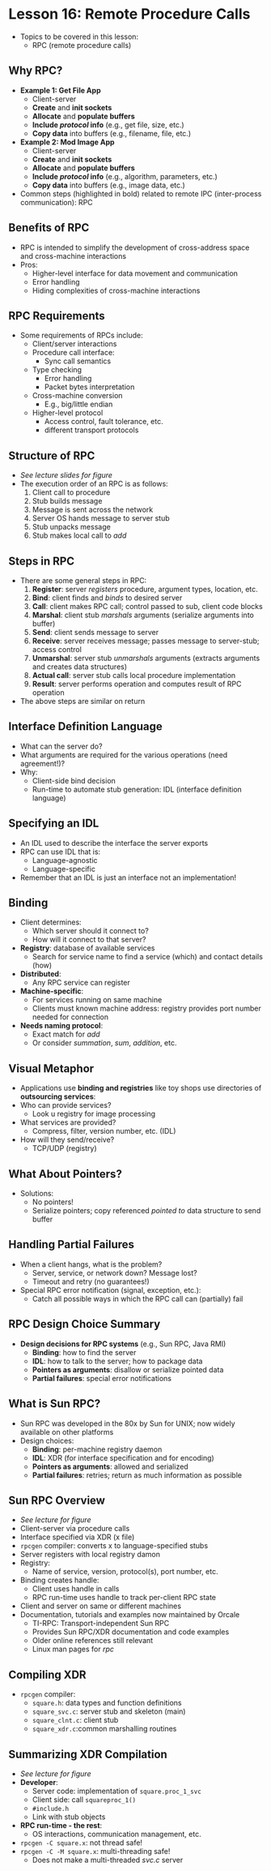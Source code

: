 # Lesson 16: Remote Procedure Calls

- Topics to be covered in this lesson:
  - RPC (remote procedure calls)

## Why RPC?

- **Example 1: Get File App**
  - Client-server
  - **Create** and **init sockets**
  - **Allocate** and **populate buffers**
  - **Include _protocol_ info** (e.g., get file, size, etc.)
  - **Copy data** into buffers (e.g., filename, file, etc.)
- **Example 2: Mod Image App**
  - Client-server
  - **Create** and **init sockets**
  - **Allocate** and **populate buffers**
  - **Include _protocol_ info** (e.g., algorithm, parameters, etc.)
  - **Copy data** into buffers (e.g., image data, etc.)
- Common steps (highlighted in bold) related to remote IPC (inter-process communication): RPC

## Benefits of RPC

- RPC is intended to simplify the development of cross-address space and cross-machine interactions
- Pros:
  - Higher-level interface for data movement and communication
  - Error handling
  - Hiding complexities of cross-machine interactions

## RPC Requirements

- Some requirements of RPCs include:
  - Client/server interactions
  - Procedure call interface:
    - Sync call semantics
  - Type checking
    - Error handling
    - Packet bytes interpretation
  - Cross-machine conversion
    - E.g., big/little endian
  - Higher-level protocol
    - Access control, fault tolerance, etc.
    - different transport protocols

## Structure of RPC

- _See lecture slides for figure_
- The execution order of an RPC is as follows:
  1. Client call to procedure
  2. Stub builds message
  3. Message is sent across the network
  4. Server OS hands message to server stub
  5. Stub unpacks message
  6. Stub makes local call to _add_

## Steps in RPC

- There are some general steps in RPC:
  1. **Register**: server _registers_ procedure, argument types, location, etc.
  2. **Bind**: client finds and _binds_ to desired server
  3. **Call**: client makes RPC call; control passed to sub, client code blocks
  4. **Marshal**: client stub _marshals_ arguments (serialize arguments into buffer)
  5. **Send**: client sends message to server
  6. **Receive**: server receives message; passes message to server-stub; access control
  7. **Unmarshal**: server stub _unmarshals_ arguments (extracts arguments and creates data structures)
  8. **Actual call**: server stub calls local procedure implementation
  9. **Result**: server performs operation and computes result of RPC operation
- The above steps are similar on return

## Interface Definition Language

- What can the server do?
- What arguments are required for the various operations (need agreement!)?
- Why:
  - Client-side bind decision
  - Run-time to automate stub generation: IDL (interface definition language)

## Specifying an IDL

- An IDL used to describe the interface the server exports
- RPC can use IDL that is:
  - Language-agnostic
  - Language-specific
- Remember that an IDL is just an interface not an implementation!

## Binding

- Client determines:
  - Which server should it connect to?
  - How will it connect to that server?
- **Registry**: database of available services
  - Search for service name to find a service (which) and contact details (how)
- **Distributed**:
  - Any RPC service can register
- **Machine-specific**:
  - For services running on same machine
  - Clients must known machine address: registry provides port number needed for connection
- **Needs naming protocol**:
  - Exact match for _add_
  - Or consider _summation_, _sum_, _addition_, etc.

## Visual Metaphor

- Applications use **binding and registries** like toy shops use directories of **outsourcing services**:
- Who can provide services?
  - Look u registry for image processing
- What services are provided?
  - Compress, filter, version number, etc. (IDL)
- How will they send/receive?
  - TCP/UDP (registry)

## What About Pointers?

- Solutions:
  - No pointers!
  - Serialize pointers; copy referenced _pointed to_ data structure to send buffer

## Handling Partial Failures

- When a client hangs, what is the problem?
  - Server, service, or network down? Message lost?
  - Timeout and retry (no guarantees!)
- Special RPC error notification (signal, exception, etc.):
  - Catch all possible ways in which the RPC call can (partially) fail

## RPC Design Choice Summary

- **Design decisions for RPC systems** (e.g., Sun RPC, Java RMI)
  - **Binding**: how to find the server
  - **IDL**: how to talk to the server; how to package data
  - **Pointers as arguments**: disallow or serialize pointed data
  - **Partial failures**: special error notifications

## What is Sun RPC?

- Sun RPC was developed in the 80x by Sun for UNIX; now widely available on other platforms
- Design choices:
  - **Binding**: per-machine registry daemon
  - **IDL**: XDR (for interface specification and for encoding)
  - **Pointers as arguments**: allowed and serialized
  - **Partial failures**: retries; return as much information as possible

## Sun RPC Overview

- _See lecture for figure_
- Client-server via procedure calls
- Interface specified via XDR (x file)
- `rpcgen` compiler: converts x to language-specified stubs
- Server registers with local registry damon
- Registry:
  - Name of service, version, protocol(s), port number, etc.
- Binding creates handle:
  - Client uses handle in calls
  - RPC run-time uses handle to track per-client RPC state
- Client and server on same or different machines
- Documentation, tutorials and examples now maintained by Orcale
  - TI-RPC: Transport-independent Sun RPC
  - Provides Sun RPC/XDR documentation and code examples
  - Older online references still relevant
  - Linux man pages for _rpc_

## Compiling XDR

- `rpcgen` compiler:
  - `square.h`: data types and function definitions
  - `square_svc.c`: server stub and skeleton (main)
  - `square_clnt.c`: client stub
  - `square_xdr.c`:common marshalling routines

## Summarizing XDR Compilation

- _See lecture for figure_
- **Developer**:
  - Server code: implementation of `square.proc_1_svc`
  - Client side: call `squareproc_1()`
  - `#include.h`
  - Link with stub objects
- **RPC run-time - the rest**:
  - OS interactions, communication management, etc.
- `rpcgen -C square.x`: not thread safe!
- `rpcgen -C -M square.x`: multi-threading safe!
  - Does not make a multi-threaded _svc.c_ server
